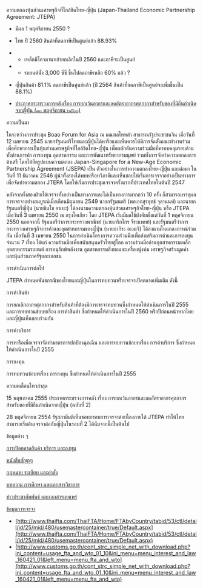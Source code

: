 
ความตกลงหุ้นส่วนเศรษฐกิจที่ใกล้ชิดไทย-ญี่ปุ่น (Japan-Thailand Economic Partnership Agreement: JTEPA)

- มีผล 1 พฤศจิกายน 2550 ?

- ไทย ปี 2560 สินค้าที่ลดภาษีเป็นศูนย์แล้ว 88.93%

- - เหล็กมีโควตานาเข้ายกเลิกในปี 2560 และภาษีจะเป็นศูนย์

- - รถยนต์นั่ง 3,000 ซีซี ขึ้นไปลดภาษีเหลือ 60% แล้ว ?

- ญี่ปุ่นสินค้า 81.1% ลดภาษีเป็นศูนย์แล้ว (ปี 2564 สินค้าที่ลดภาษีเป็นศูนย์จะเพิ่มขึ้นเป็น 88.1%)

-  [ประกาศกระทรวงการคลังเรื่อง การยกเว้นอากรและลดอัตราอากรศุลกากรสำหรับของที่มีถิ่นกำเนิดจากญี่ปุ่น (๑๐ พฤศจิกายน ๒๕๖๐)](http://www.customs.go.th/data_files/13954632b4a562dc7acc19138451cf46.pdf)

ความเป็นมา

ในระหว่างการประชุม Boao Forum for Asia  ณ มณฑลไหหลำ สาธารณรัฐประชาชนจีน เมื่อวันที่ 12 เมษายน 2545 นายกรัฐมนตรีไทยและญี่ปุ่นได้หารือและเห็นควรให้มีการจัดตั้งคณะทำงานร่วม เพื่อศึกษาการเป็นหุ้นส่วนเศรษฐกิจที่ใกล้ชิดไทย-ญี่ปุ่น เพื่อผลักดันความร่วมมือที่ครอบคลุมรอบด้าน ทั้งด้านการค้า การลงทุน อุตสาหกรรม และการพัฒนาทรัพยากรมนุษย์ รวมทั้งการจัดทำความตกลงการค้าเสรี โดยให้ยึดรูปแบบความตกลง Japan-Singapore for a New-Age Economic Partnership Agreement (JSEPA)  เป็น ตัวอย่างในการทำความตกลงไทย-ญี่ปุ่น และต่อมา ในวันที่ 11 ธันวาคม 2546 ผู้นำทั้งสองได้พบหารือทวิภาคีและเห็นชอบให้เริ่มการเจรจาอย่างเป็นทางการ เพื่อจัดทำความตกลง JTEPA  โดยให้เริ่มการประชุมเจรจาครั้งแรกที่ประเทศไทยในต้นปี 2547

หลังจากทั้งสองฝ่ายได้เจรจาทั้งอย่างเป็นทางการและไม่เป็นทางการมากกว่า 10 ครั้ง ก็สามารถบรรลุผลการเจรจาอย่างสมบูรณ์เมื่อเดือนมิถุนายน 2549 นายกรัฐมนตรี (พลเอกสุรยุทธ์ จุลานนท์) และนายกรัฐมนตรีญี่ปุ่น (นายชินโช อาเบะ) ได้ลงนามความตกลงหุ้นส่วนเศรษฐกิจไทย-ญี่ปุ่น หรือ JTEPA  เมื่อวันที่ 3 เมษายน 2550 ณ กรุงโตเกียว  โดย JTEPA  เริ่มมีผลใช้บังคับตั้งแต่วันที่ 1 พฤศจิกายน 2550 นอกจากนี้ รัฐมนตรีว่าการกระทรวงพาณิชย์ (นายเกริกไกร จีระแพทย์) และรัฐมนตรีว่าการกระทรวงเศรษฐกิจการค้าและอุตสาหกรรมของญี่ปุ่น (นายอากิระ อะมะริ)  ได้ลงนามในแถลงการณ์ร่วมกัน เมื่อวันที่ 3 เมษายน 2550 ในการดำเนินโครงการความร่วมมือเพื่อส่งเสริมการค้าและการลงทุน จำนวน 7 เรื่อง ได้แก่ ความร่วมมือเพื่อสนับสนุนครัวไทยสู่โลก  ความร่วมมือด้านอุตสาหกรรมเหล็ก  อุตสาหกรรมรถยนต์ การอนุรักษ์พลังงาน อุตสาหกรรมสิ่งทอและเครื่องนุ่งห่ม เศรษฐกิจสร้างมูลค่า และหุ้นส่วนภาครัฐและเอกชน

การดำเนินการต่อไป

JTEPA  กำหนดพันธกรณีของไทยและญี่ปุ่นในการทบทวนหรือเจรจาเปิดตลาดเพิ่มเติม ดังนี้

การค้าสินค้า

การยกเลิกอากรศุลกากรสำหรับสินค้าที่ต้องมีการเจรจาทบทวนซึ่งกำหนดให้ดำเนินการในปี 2555 และการทบทวนข้อบทเรื่อง การค้าสินค้า ซึ่งกำหนดให้ดำเนินการในปี 2560 หรือปีก่อนหน้าหากไทยและญี่ปุ่นเห็นชอบร่วมกัน

การค้าบริการ

การหารือเพื่อเจรจาจัดทำมาตรการปกป้องฉุกเฉิน และการทบทวนข้อบทเรื่อง การค้าบริการ ซึ่งกำหนดให้ดำเนินการในปี 2555

การลงทุน

การทบทวนข้อบทเรื่อง การลงทุน ซึ่งกำหนดให้ดำเนินการในปี 2555

ความเคลื่อนไหวล่าสุด

15 พฤษภาคม 2555 ประกาศกระทรวงการคลัง เรื่อง การยกเว้นอากรและลดอัตราอากรศุลกากรสำหรับของที่มีถิ่นกำเนิดจากญี่ปุ่น (ฉบับที่ 2)

28 พฤศจิกายน 2554 รัฐสภามีมติเห็นชอบกรอบการเจรจาต่อเนื่องภายใต้ JTEPA  ทำให้ไทยสามารถเริ่มต้นเจรจาต่อกับญี่ปุ่นในรอบที่ 2 ได้นับจากนี้เป็นต้นไป

ข้อมูลต่าง ๆ

[การเปิดตลาดสินค้า บริการ และลงทุน](http://www.thaifta.com/thaifta/Home/%E0%B8%9A%E0%B8%97%E0%B8%84%E0%B8%A7%E0%B8%B2%E0%B8%A1%E0%B8%95%E0%B8%B2%E0%B8%87/tabid/62/ctl/Details/mid/433/ItemID/7573/Default.aspx)

[หนังสือสัญญา](http://www.thaifta.com/thaifta/Home/%E0%B8%9A%E0%B8%97%E0%B8%84%E0%B8%A7%E0%B8%B2%E0%B8%A1%E0%B8%95%E0%B8%B2%E0%B8%87/tabid/62/ctl/Details/mid/433/ItemID/7574/Default.aspx)

[กฎหมาย ระเบียบ และคำสั่ง](http://www.thaifta.com/thaifta/Home/%E0%B8%9A%E0%B8%97%E0%B8%84%E0%B8%A7%E0%B8%B2%E0%B8%A1%E0%B8%95%E0%B8%B2%E0%B8%87/tabid/62/ctl/Details/mid/433/ItemID/7575/Default.aspx)

[บทความ การศึกษา และเอกสารวิชาการ](http://www.thaifta.com/thaifta/Home/%E0%B8%9A%E0%B8%97%E0%B8%84%E0%B8%A7%E0%B8%B2%E0%B8%A1%E0%B8%95%E0%B8%B2%E0%B8%87/tabid/62/ctl/Details/mid/433/ItemID/7576/Default.aspx)

[ข่าวประชาสัมพันธ์ และเอกสารผยแพร่](http://www.thaifta.com/thaifta/Home/%E0%B8%9A%E0%B8%97%E0%B8%84%E0%B8%A7%E0%B8%B2%E0%B8%A1%E0%B8%95%E0%B8%B2%E0%B8%87/tabid/62/ctl/Details/mid/433/ItemID/7577/Default.aspx)

[ข้อมุลการเจรจา](http://www.thaifta.com/thaifta/Home/%E0%B8%9A%E0%B8%97%E0%B8%84%E0%B8%A7%E0%B8%B2%E0%B8%A1%E0%B8%95%E0%B8%B2%E0%B8%87/tabid/62/ctl/Details/mid/433/ItemID/7578/Default.aspx)

- [http://www.thaifta.com/ThaiFTA/Home/FTAbyCountry/tabid/53/ctl/detail/id/25/mid/480/usemastercontainer/true/Default.aspx](http://www.thaifta.com/ThaiFTA/Home/FTAbyCountry/tabid/53/ctl/detail/id/25/mid/480/usemastercontainer/true/Default.aspx)
- [http://www.customs.go.th/cont_strc_simple_net_with_download.php?ini_content=usage_fta_and_wto_01_10&ini_menu=menu_interest_and_law_160421_01&left_menu=menu_fta_and_wto](http://www.customs.go.th/cont_strc_simple_net_with_download.php?ini_content=usage_fta_and_wto_01_10&ini_menu=menu_interest_and_law_160421_01&left_menu=menu_fta_and_wto)
<!--stackedit_data:
eyJoaXN0b3J5IjpbOTMwOTQwNTA4XX0=
-->